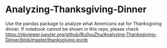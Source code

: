 # Analyzing-Thanksgiving-Dinner
Use the pandas package to analyze what Americans eat for Thanksgiving dinner.
If notebook cannot be shown in this repo, please check
https://nbviewer.jupyter.org/github/Ru0yuZhu/Analyzing-Thanksgiving-Dinner/blob/master/thanksgiving.ipynb

